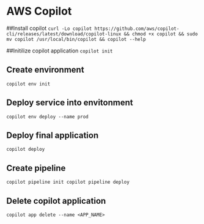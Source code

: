 # AWS Copilot

##Install copilot
`curl -Lo copilot https://github.com/aws/copilot-cli/releases/latest/download/copilot-linux && chmod +x copilot && sudo mv copilot /usr/local/bin/copilot && copilot --help`

##Initilize copilot application
`copilot init`

## Create environment
`copilot env init`

## Deploy service into envitonment 
`copilot env deploy --name prod`

## Deploy final application
`copilot deploy`

## Create pipeline
`copilot pipeline init
 copilot pipeline deploy`

## Delete copilot application
`copilot app delete --name <APP_NAME>`